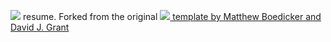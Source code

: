 <img src="http://i.stack.imgur.com/LKB0B.png"></img> resume. Forked from the original [<img src="http://i.stack.imgur.com/LKB0B.png"></img> template by Matthew Boedicker and David J. Grant](http://www.davidgrant.ca/latex_resume_template)
